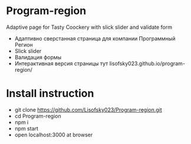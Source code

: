# Program-region
Adaptive page for Tasty Coockery with slick slider and validate form 

* Адаптивно сверстанная страница для компании Программный Регион
* Slick slider
* Валидация формы
* Интерактивная версия страницы тут lisofsky023.github.io/program-region/

# Install instruction

* git clone https://github.com/Lisofsky023/Program-region.git
* cd Program-region
* npm i
* npm start
* open localhost:3000 at browser
